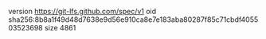 version https://git-lfs.github.com/spec/v1
oid sha256:8b8a1f49d48d7638e9d56e910ca8e7e183aba80287f85c71cbdf405503523698
size 4861

